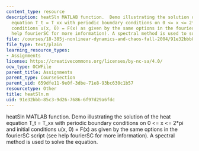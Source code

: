 ```yaml
---
content_type: resource
description: heatSln MATLAB function.  Demo illustrating the solution of the heat
  equation T_t = T_xx with periodic boundary conditions on 0 <= x <= 2*pi and  initial
  conditions u(x, 0) = F(x) as given by the same options in the fourierSC script (see
  help fourierSC for more information). A spectral method is used to solve the equation.
file: /courses/18-385j-nonlinear-dynamics-and-chaos-fall-2004/91e32bbb85c39d2676866f97d29a6fdc_heatSln.m
file_type: text/plain
learning_resource_types:
- Assignments
license: https://creativecommons.org/licenses/by-nc-sa/4.0/
ocw_type: OCWFile
parent_title: Assignments
parent_type: CourseSection
parent_uid: 659dfe11-9e0f-3dbe-71e8-93bc630c1b57
resourcetype: Other
title: heatSln.m
uid: 91e32bbb-85c3-9d26-7686-6f97d29a6fdc
---
```

heatSln MATLAB function.  Demo illustrating the solution of the heat equation T_t = T_xx with periodic boundary conditions on 0 <= x <= 2*pi and  initial conditions u(x, 0) = F(x) as given by the same options in the fourierSC script (see help fourierSC for more information). A spectral method is used to solve the equation.